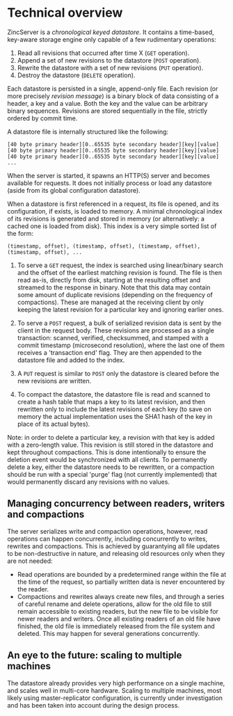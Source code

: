 # Technical overview

ZincServer is a _chronological keyed datastore_. It contains a time-based, key-aware storage engine only capable of a few rudimentary operations:

1. Read all revisions that occurred after time X (`GET` operation).
2. Append a set of new revisions to the datastore (`POST` operation).
3. Rewrite the datastore with a set of new revisions (`PUT` operation).
4. Destroy the datastore (`DELETE` operation).

Each datastore is persisted in a single, append-only file. Each revision (or more precisely _revision message_) is a binary block of data consisting of a header, a key and a value. Both the key and the value can be arbitrary binary sequences. Revisions are stored sequentially in the file, strictly ordered by commit time.

A datastore file is internally structured like the following:
```
[40 byte primary header][0..65535 byte secondary header][key][value]
[40 byte primary header][0..65535 byte secondary header][key][value]
[40 byte primary header][0..65535 byte secondary header][key][value]
...
```

When the server is started, it spawns an HTTP(S) server and becomes available for requests. It does not initially process or load any datastore (aside from its global configuration datastore).

When a datastore is first referenced in a request, its file is opened, and its configuration, if exists, is loaded to memory. A minimal chronological index of its revisions is generated and stored in memory (or alternatively: a cached one is loaded from disk). This index is a very simple sorted list of the form:
```
(timestamp, offset), (timestamp, offset), (timestamp, offset), (timestamp, offset), ...
```

1. To serve a `GET` request, the index is searched using linear/binary search and the offset of the earliest matching revision is found. The file is then read as-is, directly from disk, starting at the resulting offset and streamed to the response in binary. Note that this data may contain some amount of duplicate revisions (depending on the frequency of compactions). These are managed at the receiving client by only keeping the latest revision for a particular key and ignoring earlier ones.

2. To serve a `POST` request, a bulk of serialized revision data is sent by the client in the request body. These revisions are processed as a single transaction: scanned, verified, checksummed, and stamped with a commit timestamp (microsecond resolution), where the last one of them receives a 'transaction end' flag. They are then appended to the datastore file and added to the index.

3. A `PUT` request is similar to `POST` only the datastore is cleared before the new revisions are written.

4. To compact the datastore, the datastore file is read and scanned to create a hash table that maps a key to its latest revision, and then rewritten only to include the latest revisions of each key (to save on memory the actual implementation uses the SHA1 hash of the key in place of its actual bytes).

Note: in order to delete a particular key, a revision with that key is added with a zero-length value. This revision is still stored in the datastore and kept throughout compactions. This is done intentionally to ensure the deletion event would be synchronized with all clients. To permanently delete a key, either the datastore needs to be rewritten, or a compaction should be run with a special 'purge' flag (not currently implemented) that would permanently discard any revisions with no values.

## Managing concurrency between readers, writers and compactions

The server serializes write and compaction operations, however, read operations can happen concurrently, including concurrently to writes, rewrites and compactions. This is achieved by guarantying all file updates to be non-destructive in nature, and releasing old resources only when they are not needed:

* Read operations are bounded by a predetermined range within the file at the time of the request, so partially written data is never encountered by the reader.
* Compactions and rewrites always create new files, and through a series of careful rename and delete operations, allow for the old file to still remain accessible to existing readers, but the new file to be visible for newer readers and writers. Once all existing readers of an old file have finished, the old file is immediately released from the file system and deleted. This may happen for several generations concurrently.

## An eye to the future: scaling to multiple machines

The datastore already provides very high performance on a single machine, and scales well in multi-core hardware. Scaling to multiple machines, most likely using master-replicator configuration, is currently under investigation and has been taken into account during the design process.
